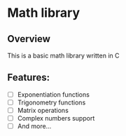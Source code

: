 # Math library
## Overview
This is a basic math library written in C
## Features:
 - [ ] Exponentiation functions
 - [ ] Trigonometry functions
 - [ ] Matrix operations
 - [ ] Complex numbers support
 - [ ] And more...